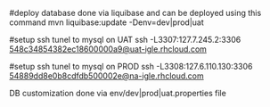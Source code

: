 #deploy database done via liquibase and can be deployed using this command
mvn liquibase:update -Denv=dev|prod|uat

#setup ssh tunel to mysql on UAT
ssh -L3307:127.7.245.2:3306  548c34854382ec18600000a9@uat-igle.rhcloud.com

#setup ssh tunel to mysql on PROD
ssh -L3308:127.6.110.130:3306  54889dd8e0b8cdfdb500002e@na-igle.rhcloud.com

DB customization done via env/dev|prod|uat.properties file
